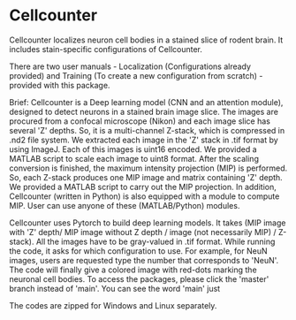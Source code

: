 # Cellcounter
Cellcounter localizes neuron cell bodies in a stained slice of rodent brain. It includes stain-specific configurations of Cellcounter.  

There are two user manuals - Localization (Configurations already provided) and Training (To create a new configuration from scratch) - provided with this package.

Brief: Cellcounter is a Deep learning model (CNN and an attention module), designed to detect neurons in a stained brain image slice. The images are procured from a confocal microscope (Nikon) and each image slice has several 'Z' depths. So, it is a multi-channel Z-stack, which is compressed in .nd2 file system. We extracted each image in the 'Z' stack in .tif format by using ImageJ. Each of this images is uint16 encoded. We provided a MATLAB script to scale each image to uint8 format. After the scaling conversion is finished, the maximum intensity projection (MIP) is performed. So, each Z-stack produces one MIP image and matrix containing 'Z' depth. We provided a MATLAB script to carry out the MIP projection. In addition, Cellcounter (written in Python) is also equipped with a module to compute MIP. User can use anyone of these (MATLAB/Python) modules. 

Cellcounter uses Pytorch to build deep learning models. It takes (MIP image with 'Z' depth/ MIP image without Z depth / image (not necessarily MIP) / Z-stack). All the images have to be gray-valued in .tif format. While running the code, it asks for which configuration to use. For example, for NeuN images, users are requested type the number that corresponds to 'NeuN'. 
The code will finally give a colored image with red-dots marking the neuronal cell bodies. To access the packages, please click the 'master' branch instead of 'main'. You can see the word 'main' just 

The codes are zipped for Windows and Linux separately. 


